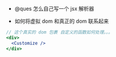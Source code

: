- @ques 怎么自己写一个 jsx 解析器

* 如何将虚拟 dom 和真正的 dom 联系起来

```jsx
// 这个真实的 dom 包裹 自定义的函数如何处理。。。
<div>
  <Customize />
</div>
```
